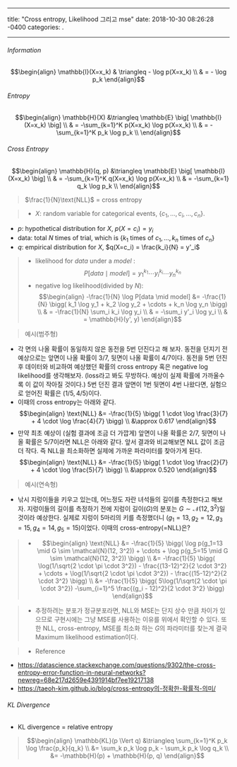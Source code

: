 
---
title: "Cross entropy, Likelihood 그리고 mse"
date: 2018-10-30 08:26:28 -0400
categories: .

---

###### Information

$$\begin{align}
\mathbb{I}(X=x_k) & \triangleq - \log p(X=x_k) \\
& = - \log p_k
\end{align}$$

###### Entropy

$$\begin{align}
\mathbb{H}(X) &\triangleq \mathbb{E} \big[ \mathbb{I}(X=x_k) \big] \\
& = -\sum_{k=1}^K p(X=x_k) \log p(X=x_k) \\
& = -\sum_{k=1}^K p_k \log p_k \\
\end{align}$$

###### Cross Entropy

$$\begin{align}
\mathbb{H}(q, p) &\triangleq \mathbb{E} \big[ \mathbb{I}(X=x_k) \big] \\
& = -\sum_{k=1}^K q(X=x_k) \log p(X=x_k) \\
& = -\sum_{k=1} q_k \log p_k \\
\end{align}$$

> $\frac{1}{N}\text{NLL}$ = cross entropy

>  - $X$: random variable for categorical events, $\{ c_1, \dots, c_i, \dots, c_n \}$.
 - $p$: hypothetical distribution for $X$, $p(X=c_i) = y_i$
 - $\text{data}$: total $N$ times of trial, which is $\{ k_1 \text{ times of } c_1,  \dots, k_n \text{ times of } c_n\}$
 - $q$: empirical distribution for $X$, $q(X=c_i) = \frac{k_i}{N} = y'_i$

> - likelihood for $data$ under a $model$ : 
$$P[data \mid model] = y_1^{k_1} \cdots y_i^{k_i} \cdots y_n^{k_n}$$     
> - negative log likelihood(divided by $N$): 
$$\begin{align}
-\frac{1}{N} \log P[data \mid model] &= -\frac{1}{N} \bigg( k_1 \log y_1 + k_2 \log y_2 + \cdots + k_n \log y_n \bigg) \\
& = -\frac{1}{N} \sum_i k_i \log y_i \\
& = -\sum_i y'_i \log y_i \\
& = \mathbb{H}(y', y)
\end{align}$$

> 예시(범주형)
- 각 면의 나올 확률이 동일하지 않은 동전을 5번 던진다고 해 보자. 동전을 던지기 전 예상으로는 앞면이 나올 확률이 $3/7$, 뒷면이 나올 확률이 $4/7$이다. 동전을 5번 던진 후 데이터와 비교하여 예상했던 확률의 cross entropy 혹은 negative log likelihood를 생각해보자. (loss라고 봐도 무방하다. 예상이 실제 확률에 가까울수록 이 값이 작아질 것이다.) 5번 던진 결과 앞면이 1번 뒷면이 4번 나왔다면, 실험으로 얻어진 확률은 $(1/5, 4/5)$이다.
- 이때의 cross entropy는 아래와 같다.
$$\begin{align}
\text{NLL} &= -\frac{1}{5} \bigg( 1 \cdot \log \frac{3}{7} + 4 \cdot \log \frac{4}{7} \bigg) \\
&\approx 0.617
\end{align}$$
- 만약 최초 예상이 (실험 결과에 조금 더 가깝게) 앞면이 나올 확률은 $2/7$, 뒷면이 나올 확률은 $5/7$이라면 $\text{NLL}$은 아래와 같다. 앞서 결과와 비교해보면 $\text{NLL}$ 값이 조금 더 작다. 즉 $\text{NLL}$을 최소화하면 실제에 가까운 파라미터를 찾아가게 된다.
$$\begin{align}
\text{NLL} &= -\frac{1}{5} \bigg( 1 \cdot \log \frac{2}{7} + 4 \cdot \log \frac{5}{7} \bigg) \\
&\approx 0.520
\end{align}$$

> 예시(연속형)
- 낚시 지렁이들을 키우고 있는데, 어느정도 자란 녀석들의 길이를 측정한다고 해보자. 지렁이들의 길이를 측정하기 전에 지렁이 길이($G$)의 분포는 $G \sim \mathcal{N}(12, 3^2)$일것이라 예상한다. 실제로 지렁이 5마리의 키를 측정했더니 $(g_1=13, g_2=12, g_3=15, g_4=14, g_5=15)$이었다. 이때의 cross-entropy(=NLL)은?

>-  $$\begin{align} 
\text{NLL} &= -\frac{1}{5} \bigg( \log p(g_1=13 \mid G \sim \mathcal{N}(12, 3^2)) + \cdots + \log p(g_5=15 \mid G \sim \mathcal{N}(12, 3^2)) \bigg) \\
&= -\frac{1}{5} \bigg( \log(1/\sqrt{2 \cdot \pi \cdot 3^2}) - \frac{(13-12)^2}{2 \cdot 3^2} + \cdots + \log(1/\sqrt{2 \cdot \pi \cdot 3^2}) - \frac{(15-12)^2}{2 \cdot 3^2} \bigg) \\
&= -\frac{1}{5} \bigg(  5\log(1/\sqrt{2 \cdot \pi \cdot 3^2}) -\sum_{i=1}^5 \frac{(g_i - 12)^2}{2 \cdot 3^2}  \bigg)
\end{align}$$

> - 추정하려는 분포가 정규분포라면, NLL와 MSE는 단지 상수 만큼 차이가 있으므로 구현시에는 그냥 MSE를 사용하는 이유를 위에서 확인할 수 있다. 또한 NLL, cross-entropy, MSE를 최소화 하는 $G$의 파라미터를 찾는게 결국 Maximum likelihood estimation이다.

> - Reference
 - https://datascience.stackexchange.com/questions/9302/the-cross-entropy-error-function-in-neural-networks?newreg=68e217d2659e4391914bf7ee19217138
 - https://taeoh-kim.github.io/blog/cross-entropy의-정확한-확률적-의미/

###### KL Divergence

- KL divergence = relative entropy

> $$\begin{align}
\mathbb{KL}(p \Vert q) &\triangleq \sum_{k=1}^K p_k \log \frac{p_k}{q_k} \\
&= \sum_k p_k \log p_k - \sum_k p_k \log q_k \\
&= -\mathbb{H}(p) + \mathbb{H}(p, q)
\end{align}$$

